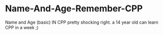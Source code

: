 # Name-And-Age-Remember-CPP
Name and Age (basic) IN CPP
pretty shocking right. a 14 year old can learn CPP in a week ;)
